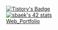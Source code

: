 [![Tistory's Badge](https://github-readme-tistory-card.vercel.app/api/badge?name=Baek_Nothing__&theme=vue)](https://baeknothing.tistory.com/)  
[![sbaek's 42 stats](https://badge42.vercel.app/api/v2/cl1u0veqv002109mugkfqvbph/stats?cursusId=21&coalitionId=86)](https://github.com/JaeSeoKim/badge42)  
[Web_Portfolio](http://baeknothing.com/)
